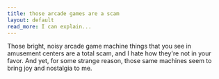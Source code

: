 ```yaml
---
title: those arcade games are a scam
layout: default
read_more: I can explain...
---
```


Those bright, noisy arcade game machine things that you see in amusement centers are a total scam, and I hate how they're not in your favor. And yet, for some strange reason, those same machines seem to bring joy and nostalgia to me.
